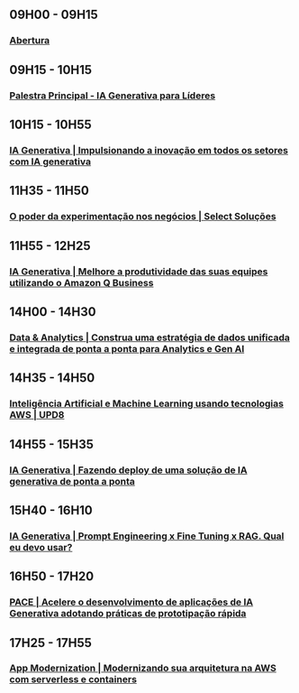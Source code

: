 ## 09H00 - 09H15
### [Abertura](/lectures/abertura.md)

## 09H15 - 10H15
### [Palestra Principal - IA Generativa para Líderes](/lectures/palestraprincipal.md)

## 10H15 - 10H55
### [IA Generativa | Impulsionando a inovação em todos os setores com IA generativa](/lectures/innovacaoia.md)

## 11H35 - 11H50
### [O poder da experimentação nos negócios | Select Soluções](/lectures/poderexperimentacao.md)

## 11H55 - 12H25
### [IA Generativa | Melhore a produtividade das suas equipes utilizando o Amazon Q Business](/lectures/melhoreprodutividade.md)

## 14H00 - 14H30
### [Data & Analytics | Construa uma estratégia de dados unificada e integrada de ponta a ponta para Analytics e Gen AI](/lectures/estrategiadados.md)

## 14H35 - 14H50
### [Inteligência Artificial e Machine Learning usando tecnologias AWS | UPD8](/lectures/ia-machinelearning.md)

## 14H55 - 15H35
### [IA Generativa | Fazendo deploy de uma solução de IA generativa de ponta a ponta](/lectures/deployia.md)

## 15H40 - 16H10
### [IA Generativa | Prompt Engineering x Fine Tuning x RAG. Qual eu devo usar?](/lectures/promptengineering.md) 

## 16H50 - 17H20 
### [PACE | Acelere o desenvolvimento de aplicações de IA Generativa adotando práticas de prototipação rápida](/lectures/pace.md)

## 17H25 - 17H55
### [App Modernization | Modernizando sua arquitetura na AWS com serverless e containers](/lectures/modernizacao.md)

